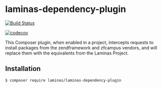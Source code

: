 # laminas-dependency-plugin

[![Build Status](https://travis-ci.com/laminas/laminas-dependency-plugin.svg?branch=master)](https://travis-ci.com/laminas/laminas-dependency-plugin)

[![codecov](https://codecov.io/gh/laminas/laminas-dependency-plugin/branch/master/graph/badge.svg)](https://codecov.io/gh/laminas/laminas-dependency-plugin)

This Composer plugin, when enabled in a project, intercepts requests to install
packages from the zendframework and zfcampus vendors, and will replace them with
the equivalents from the Laminas Project.

## Installation

```bash
$ composer require laminas/laminas-dependency-plugin
```
